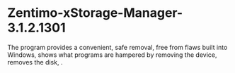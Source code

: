 # Zentimo-xStorage-Manager-3.1.2.1301
The program provides a convenient, safe removal, free from flaws built into Windows, shows what programs are hampered by removing the device, removes the disk, .
